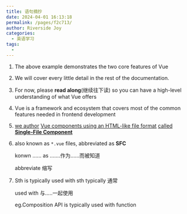 ```yaml
---
title: 语句摘抄
date: 2024-04-01 16:13:18
permalink: /pages/f2c713/
author: Riverside Joy
categories:
  - 英语学习
tags:
  - 
---
```

1. The above example demonstrates the two core features of Vue

2. We will cover every little detail in the rest of the documentation.

3. For now, please **read along**(继续往下读) so you can have a high-level understanding of what Vue offers

4. Vue is a framework and ecosystem that covers most of the common features needed in frontend development

5. <u>we author</u> <u>Vue components using an HTML-like file format</u> <u>called **Single-File Component**</u>

6. also known as `*.vue` files, abbreviated as **SFC**

   konwn ...... as .......作为......而被知道

   abbreviate 缩写

7. Sth is typically used with sth
   typically 通常

   used with  与.....一起使用

   eg.Composition API is typically used with  function

   